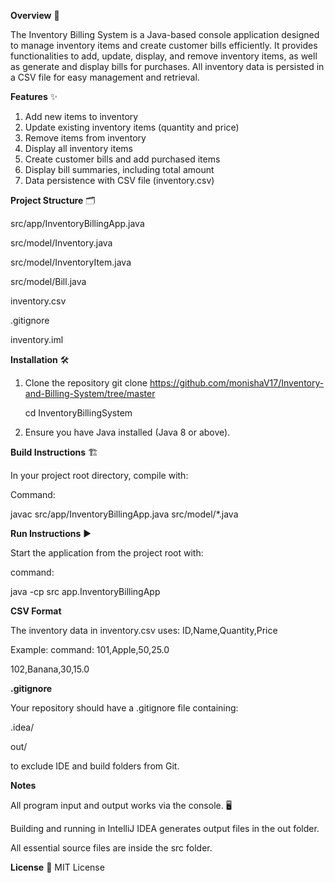 **Overview** 🧾

The Inventory Billing System is a Java-based console application designed to manage inventory items and create customer bills efficiently. It provides functionalities to add, update, display, and remove inventory items, as well as generate and display bills for purchases. All inventory data is persisted in a CSV file for easy management and retrieval.

**Features** ✨
1) Add new items to inventory
2) Update existing inventory items (quantity and price)
3) Remove items from inventory
4) Display all inventory items
5) Create customer bills and add purchased items
6) Display bill summaries, including total amount
7) Data persistence with CSV file (inventory.csv)

**Project Structure** 🗂️

src/app/InventoryBillingApp.java

src/model/Inventory.java

src/model/InventoryItem.java

src/model/Bill.java

inventory.csv

.gitignore

inventory.iml
   
**Installation** 🛠️
1. Clone the repository
   git clone https://github.com/monishaV17/Inventory-and-Billing-System/tree/master
   
   cd InventoryBillingSystem
3. Ensure you have Java installed (Java 8 or above).
   
**Build Instructions** 🏗️

  In your project root directory, compile with:
  
Command:

  javac src/app/InventoryBillingApp.java src/model/*.java

**Run Instructions** ▶️

Start the application from the project root with:

command:

  java -cp src app.InventoryBillingApp
  
**CSV Format**

The inventory data in inventory.csv 
uses:
ID,Name,Quantity,Price

Example:
command:
  101,Apple,50,25.0
  
  102,Banana,30,15.0

**.gitignore**

Your repository should have a .gitignore file containing:

.idea/

out/

to exclude IDE and build folders from Git.

**Notes**

All program input and output works via the console. 🖥️

Building and running in IntelliJ IDEA generates output files in the out folder.

All essential source files are inside the src folder.

**License** 📜
MIT License
   


